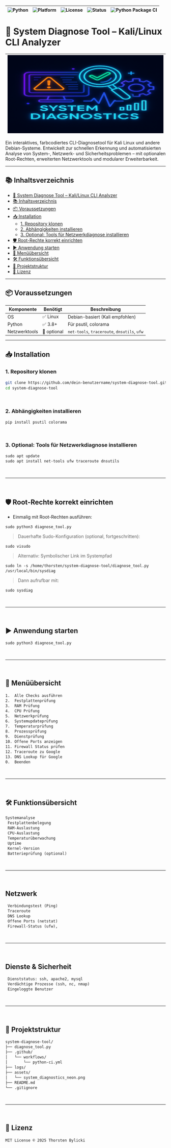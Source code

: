 |![Python](https://img.shields.io/badge/python-3.8%2B-blue?style=flat-square)|![Platform](https://img.shields.io/badge/platform-Kali%20Linux%20%7C%20Debian-lightgrey?style=flat-square)|![License](https://img.shields.io/badge/license-MIT-green?style=flat-square)|![Status](https://img.shields.io/badge/status-stable-brightgreen?style=flat-square)|![Python Package CI](https://github.com/DEIN_GITHUB_USERNAME/system-diagnose-tool/actions/workflows/python-package.yml/badge.svg)|
|---|---|---|---|---|

# 🧠 System Diagnose Tool – Kali/Linux CLI Analyzer

|![System Diagnostics](./assets/system_diagnostics_neon.png)|
|---|

Ein interaktives, farbcodiertes CLI-Diagnosetool für Kali Linux und andere Debian-Systeme. Entwickelt zur schnellen Erkennung und automatisierten Analyse von System-, Netzwerk- und Sicherheitsproblemen – mit optionalen Root-Rechten, erweiterten Netzwerktools und modularer Erweiterbarkeit.

---

## 📚 Inhaltsverzeichnis

- [🧠 System Diagnose Tool – Kali/Linux CLI Analyzer](#-system-diagnose-tool--kalilinux-cli-analyzer)
- [📚 Inhaltsverzeichnis](#-inhaltsverzeichnis)
- [📦 Voraussetzungen](#-voraussetzungen)
- [📥 Installation](#-installation)
  - [1. Repository klonen](#1-repository-klonen)
  - [2. Abhängigkeiten installieren](#2-abhängigkeiten-installieren)
  - [3. Optional: Tools für Netzwerkdiagnose installieren](#3-optional-tools-für-netzwerkdiagnose-installieren)
- [🛡️ Root-Rechte korrekt einrichten](#️-root-rechte-korrekt-einrichten)
- [▶️ Anwendung starten](#️-anwendung-starten)
- [🧩 Menüübersicht](#-menüübersicht)
- [🛠 Funktionsübersicht](#-funktionsübersicht)
- [📁 Projektstruktur](#-projektstruktur)
- [📝 Lizenz](#-lizenz)

---

## 📦 Voraussetzungen

| Komponente     | Benötigt     | Beschreibung                        |
|----------------|--------------|-------------------------------------|
| OS             | ✅ Linux      | Debian-basiert (Kali empfohlen)     |
| Python         | ✅ 3.8+       | Für psutil, colorama                |
| Netzwerktools  | 🔸 optional   | `net-tools`, `traceroute`, `dnsutils`, `ufw` |

---

## 📥 Installation

### 1. Repository klonen

```bash
git clone https://github.com/dein-benutzername/system-diagnose-tool.git
cd system-diagnose-tool
```

<br>

### 2. Abhängigkeiten installieren

```yarn
pip install psutil colorama
```

<br>

### 3. Optional: Tools für Netzwerkdiagnose installieren

```yarn
sudo apt update
sudo apt install net-tools ufw traceroute dnsutils
```

<br>

---

<br>

## 🛡️ Root-Rechte korrekt einrichten
- Einmalig mit Root-Rechten ausführen:

```yarn
sudo python3 diagnose_tool.py
```

> Dauerhafte Sudo-Konfiguration (optional, fortgeschritten):

```yarn
sudo visudo
```

> Alternativ: Symbolischer Link im Systempfad

```yarn
sudo ln -s /home/thorsten/system-diagnose-tool/diagnose_tool.py /usr/local/bin/sysdiag
```

> Dann aufrufbar mit:

```yarn
sudo sysdiag
```

<br>

---

<br>

## ▶️ Anwendung starten

```yarn
sudo python3 diagnose_tool.py
```

<br>

---

<br>

## 🧩 Menüübersicht

```yarn
1.  Alle Checks ausführen
2.  Festplattenprüfung
3.  RAM Prüfung
4.  CPU Prüfung
5.  Netzwerkprüfung
6.  Systemupdateprüfung
7.  Temperaturprüfung
8.  Prozessprüfung
9.  Dienstprüfung
10. Offene Ports anzeigen
11. Firewall Status prüfen
12. Traceroute zu Google
13. DNS Lookup für Google
0.  Beenden
```

<br>

---

<br>

## 🛠 Funktionsübersicht

```yarn
Systemanalyse
 Festplattenbelegung
 RAM-Auslastung
 CPU-Auslastung
 Temperaturüberwachung
 Uptime
 Kernel-Version
 Batterieprüfung (optional)
```

<br>

---

<br>

## Netzwerk

```yarn
 Verbindungstest (Ping)
 Traceroute
 DNS Lookup
 Offene Ports (netstat)
 Firewall-Status (ufw),
```

<br>

---

<br>

## Dienste & Sicherheit

```yarn
 Dienststatus: ssh, apache2, mysql
 Verdächtige Prozesse (ssh, nc, nmap)
 Eingeloggte Benutzer
```

<br>

---

<br>

## 📁 Projektstruktur

```yarn
system-diagnose-tool/
├── diagnose_tool.py
├── .github/
│   └── workflows/
│       └── python-ci.yml
├── logs/
├── assets/
│   └── system_diagnostics_neon.png
├── README.md
└── .gitignore
```

<br>

---

<br>

## 📝 Lizenz

```YARN
MIT License © 2025 Thorsten Bylicki
```
